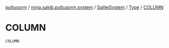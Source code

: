 [pultusorm](../../../index.md) / [ninja.sakib.pultusorm.system](../../index.md) / [SqliteSystem](../index.md) / [Type](index.md) / [COLUMN](.)

# COLUMN

`COLUMN`